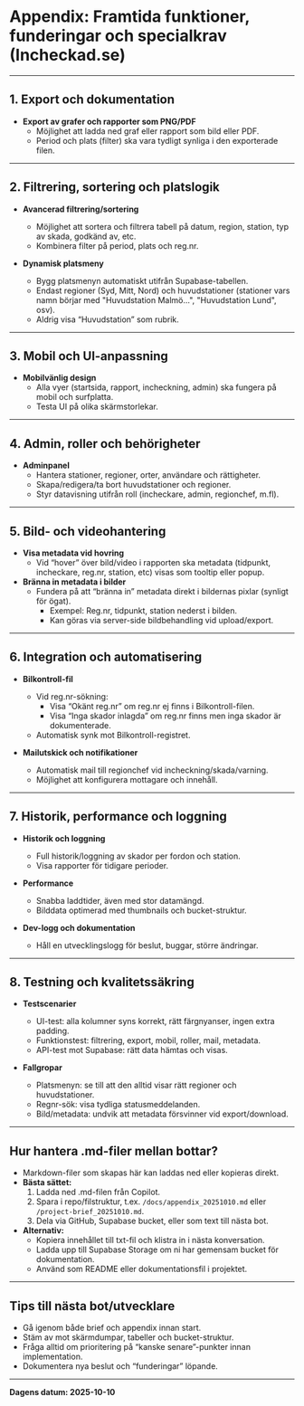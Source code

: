 # Appendix: Framtida funktioner, funderingar och specialkrav (Incheckad.se)

---

## **1. Export och dokumentation**

- **Export av grafer och rapporter som PNG/PDF**
  - Möjlighet att ladda ned graf eller rapport som bild eller PDF.
  - Period och plats (filter) ska vara tydligt synliga i den exporterade filen.

---

## **2. Filtrering, sortering och platslogik**

- **Avancerad filtrering/sortering**
  - Möjlighet att sortera och filtrera tabell på datum, region, station, typ av skada, godkänd av, etc.
  - Kombinera filter på period, plats och reg.nr.

- **Dynamisk platsmeny**
  - Bygg platsmenyn automatiskt utifrån Supabase-tabellen.
  - Endast regioner (Syd, Mitt, Nord) och huvudstationer (stationer vars namn börjar med "Huvudstation Malmö...", "Huvudstation Lund", osv).
  - Aldrig visa “Huvudstation” som rubrik.

---

## **3. Mobil och UI-anpassning**

- **Mobilvänlig design**
  - Alla vyer (startsida, rapport, incheckning, admin) ska fungera på mobil och surfplatta.
  - Testa UI på olika skärmstorlekar.

---

## **4. Admin, roller och behörigheter**

- **Adminpanel**
  - Hantera stationer, regioner, orter, användare och rättigheter.
  - Skapa/redigera/ta bort huvudstationer och regioner.
  - Styr datavisning utifrån roll (incheckare, admin, regionchef, m.fl).

---

## **5. Bild- och videohantering**

- **Visa metadata vid hovring**
  - Vid “hover” över bild/video i rapporten ska metadata (tidpunkt, incheckare, reg.nr, station, etc) visas som tooltip eller popup.
- **Bränna in metadata i bilder**
  - Fundera på att “bränna in” metadata direkt i bildernas pixlar (synligt för ögat).  
    - Exempel: Reg.nr, tidpunkt, station nederst i bilden.
    - Kan göras via server-side bildbehandling vid upload/export.

---

## **6. Integration och automatisering**

- **Bilkontroll-fil**
  - Vid reg.nr-sökning:  
    - Visa “Okänt reg.nr” om reg.nr ej finns i Bilkontroll-filen.
    - Visa “Inga skador inlagda” om reg.nr finns men inga skador är dokumenterade.
  - Automatisk synk mot Bilkontroll-registret.

- **Mailutskick och notifikationer**
  - Automatisk mail till regionchef vid incheckning/skada/varning.
  - Möjlighet att konfigurera mottagare och innehåll.

---

## **7. Historik, performance och loggning**

- **Historik och loggning**
  - Full historik/loggning av skador per fordon och station.
  - Visa rapporter för tidigare perioder.

- **Performance**
  - Snabba laddtider, även med stor datamängd.
  - Bilddata optimerad med thumbnails och bucket-struktur.

- **Dev-logg och dokumentation**
  - Håll en utvecklingslogg för beslut, buggar, större ändringar.

---

## **8. Testning och kvalitetssäkring**

- **Testscenarier**
  - UI-test: alla kolumner syns korrekt, rätt färgnyanser, ingen extra padding.
  - Funktionstest: filtrering, export, mobil, roller, mail, metadata.
  - API-test mot Supabase: rätt data hämtas och visas.

- **Fallgropar**
  - Platsmenyn: se till att den alltid visar rätt regioner och huvudstationer.
  - Regnr-sök: visa tydliga statusmeddelanden.
  - Bild/metadata: undvik att metadata försvinner vid export/download.

---

## **Hur hantera .md-filer mellan bottar?**

- Markdown-filer som skapas här kan laddas ned eller kopieras direkt.
- **Bästa sättet:**  
  1. Ladda ned .md-filen från Copilot.
  2. Spara i repo/filstruktur, t.ex. `/docs/appendix_20251010.md` eller `/project-brief_20251010.md`.
  3. Dela via GitHub, Supabase bucket, eller som text till nästa bot.
- **Alternativ:**  
  - Kopiera innehållet till txt-fil och klistra in i nästa konversation.
  - Ladda upp till Supabase Storage om ni har gemensam bucket för dokumentation.
  - Använd som README eller dokumentationsfil i projektet.

---

## **Tips till nästa bot/utvecklare**

- Gå igenom både brief och appendix innan start.
- Stäm av mot skärmdumpar, tabeller och bucket-struktur.
- Fråga alltid om prioritering på “kanske senare”-punkter innan implementation.
- Dokumentera nya beslut och “funderingar” löpande.

---

**Dagens datum: 2025-10-10**
